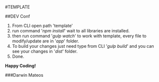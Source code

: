 #TEMPLATE

##DEV Conf

1. From CLI open path 'template'
2. run command '_npm install_' wait to all libraries are installed.
3. then run command '_gulp watch_' to work with template, every file to modify/update are in '_app_' folder.
4. To build your changes just need type from CLI '_gulp build_' and you can see your changes in '_dist_' folder.
5. Done.

__Happy Coding!__

###Darwin Mateos
